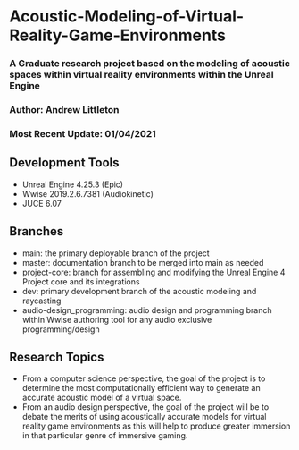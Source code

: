# Acoustic-Modeling-of-Virtual-Reality-Game-Environments

### A Graduate research project based on the modeling of acoustic spaces within virtual reality environments within the Unreal Engine

### Author: Andrew Littleton

### Most Recent Update: 01/04/2021

## Development Tools

* Unreal Engine 4.25.3 \(Epic\)
* Wwise 2019.2.6.7381 \(Audiokinetic\)
* JUCE 6.07

## Branches

* main: the primary deployable branch of the project
* master: documentation branch to be merged into main as needed
* project-core: branch for assembling and modifying the Unreal Engine 4 Project core and its integrations
* dev: primary development branch of the acoustic modeling and raycasting 
* audio-design\_programming: audio design and programming branch within Wwise authoring tool for any audio exclusive programming/design

## Research Topics

* From a computer science perspective, the goal of the project is to determine the most computationally efficient way to generate an accurate acoustic model of a virtual space. 
* From an audio design perspective, the goal of the project will be to debate the merits of using acoustically accurate models for virtual reality game environments as this will help to produce greater immersion in that particular genre of immersive gaming.

